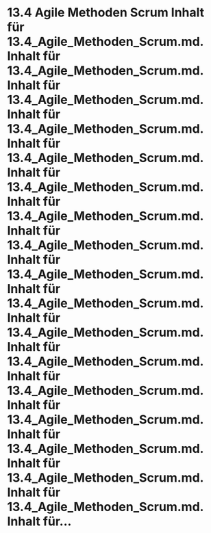 # 13.4 Agile Methoden Scrum Inhalt für 13.4_Agile_Methoden_Scrum.md. Inhalt für 13.4_Agile_Methoden_Scrum.md. Inhalt für 13.4_Agile_Methoden_Scrum.md. Inhalt für 13.4_Agile_Methoden_Scrum.md. Inhalt für 13.4_Agile_Methoden_Scrum.md. Inhalt für 13.4_Agile_Methoden_Scrum.md. Inhalt für 13.4_Agile_Methoden_Scrum.md. Inhalt für 13.4_Agile_Methoden_Scrum.md. Inhalt für 13.4_Agile_Methoden_Scrum.md. Inhalt für 13.4_Agile_Methoden_Scrum.md. Inhalt für 13.4_Agile_Methoden_Scrum.md. Inhalt für 13.4_Agile_Methoden_Scrum.md. Inhalt für 13.4_Agile_Methoden_Scrum.md. Inhalt für 13.4_Agile_Methoden_Scrum.md. Inhalt für 13.4_Agile_Methoden_Scrum.md. Inhalt für 13.4_Agile_Methoden_Scrum.md. Inhalt für 13.4_Agile_Methoden_Scrum.md. Inhalt für...